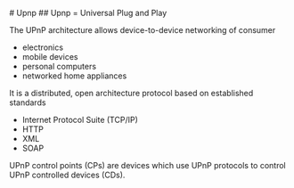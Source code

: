 # Upnp
## Upnp = Universal Plug and Play

The UPnP architecture allows device-to-device networking of consumer 
 - electronics
 - mobile devices
 - personal computers
 - networked home appliances

It is a distributed, open architecture protocol based on established standards
 - Internet Protocol Suite (TCP/IP)
 - HTTP 
 - XML
 - SOAP

UPnP control points (CPs) are devices which use UPnP protocols to control UPnP controlled devices (CDs).
